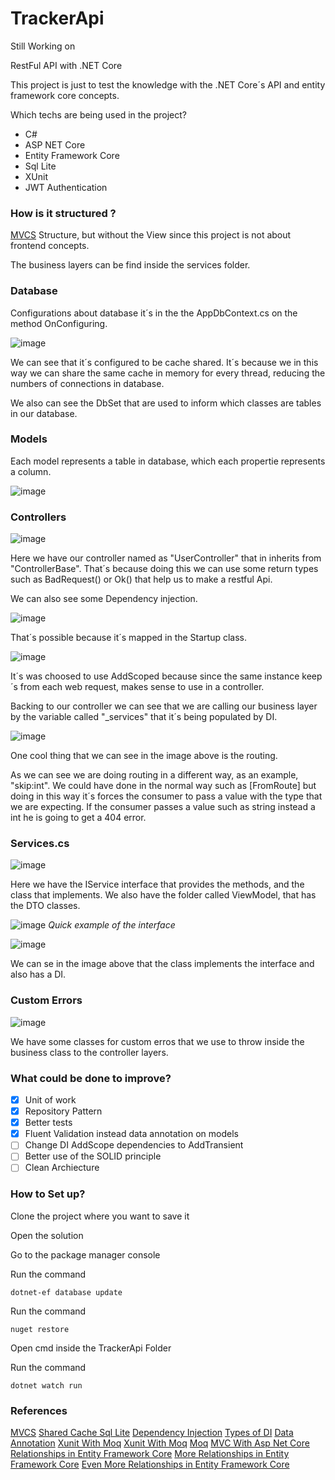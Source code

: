 # TrackerApi

Still Working on

RestFul API with .NET Core



This project is just to test the knowledge with the .NET Core´s API and entity framework core concepts.

Which techs are being used in the project?


- C#
- ASP NET Core
- Entity Framework Core
- Sql Lite
- XUnit
- JWT Authentication

### How is it structured ?


[MVCS](https://quantiphi.com/an-introduction-to-mvcs-architecture/) Structure, but without the View since this project is not about frontend concepts.

The business layers can be find inside the services folder.

### Database

Configurations about database it´s in the the AppDbContext.cs on the method OnConfiguring.

![image](https://user-images.githubusercontent.com/52872315/195220917-1c5da99a-c1ba-4162-bc66-42542405ef79.png)


We can see that it´s configured to be cache shared. It´s because we in this way we can share the same cache in memory for every thread, reducing the numbers of connections in database.

We also can see the DbSet that are used to inform which classes are tables in our database.

### Models

Each model represents a table in database, which each propertie represents a column.

![image](https://user-images.githubusercontent.com/52872315/195221328-249f2dd5-8dc1-45b5-a9f4-3c2b27fd6ed5.png)

### Controllers

![image](https://user-images.githubusercontent.com/52872315/195221421-f166200d-0f90-426e-a72d-f525bf517f10.png)

Here we have our controller named as "UserController" that in inherits from "ControllerBase". That´s because doing this we can use some return types such as BadRequest() or Ok() that help us to make a restful Api.

We can also see some Dependency injection.

![image](https://user-images.githubusercontent.com/52872315/195221862-7132358f-f29e-4c5f-a6f8-5c98a69dc80b.png)

That´s possible because it´s mapped in the Startup class.

![image](https://user-images.githubusercontent.com/52872315/195221990-d494c201-5437-4749-bdf8-60879fca448b.png)

It´s was choosed to use AddScoped because since the same instance keep´s from each web request, makes sense to use in a controller.

Backing to our controller we can see that we are calling our business layer by the variable called "_services" that it´s being populated by DI.

![image](https://user-images.githubusercontent.com/52872315/195222403-c0158fca-96ec-4ba5-ad4f-c37eba0365f6.png)

One cool thing that we can see in the image above is the routing.

As we can see we are doing routing in a different way, as an example, "skip:int". We could have done in the normal way such as [FromRoute] but doing in this way it´s forces the consumer to pass a value with the type that we are expecting. If the consumer passes a value such as string instead a int he is going to get a 404 error.

### Services.cs

![image](https://user-images.githubusercontent.com/52872315/195324794-2867ce29-ac30-4398-9e59-922cdecdaaf2.png)


Here we have the IService interface that provides the methods, and the class that implements. We also have the folder called ViewModel, that has the DTO classes.

![image](https://user-images.githubusercontent.com/52872315/195325797-34abecbf-8157-4968-bf6d-ec4a75e60c38.png)
*Quick example of the interface*

![image](https://user-images.githubusercontent.com/52872315/195326618-182ed49e-5ca7-44ae-ba0e-e681d552f660.png)


We can se in the image above that the class implements the interface and also has a DI.

### Custom Errors

![image](https://user-images.githubusercontent.com/52872315/195327653-5a093981-499a-4841-a5f5-f7216d8e14d6.png)

We have some classes for custom erros that we use to throw inside the business class to the controller layers.

### What could be done to improve?

- [X] Unit of work
- [x] Repository Pattern
- [x] Better tests
- [x] Fluent Validation instead data annotation on models
- [ ] Change DI AddScope dependencies to AddTransient
- [ ] Better use of the SOLID principle
- [ ] Clean Archiecture

### How to Set up?

Clone the project where you want to save it

Open the solution

Go to the package manager console

Run the command

```
dotnet-ef database update
```

Run the command
```
nuget restore
```

Open cmd inside the TrackerApi Folder

Run the command 

```
dotnet watch run
```



### References

[MVCS](https://quantiphi.com/an-introduction-to-mvcs-architecture/)
[Shared Cache Sql Lite](https://www.sqlite.org/sharedcache.html)
[Dependency Injection](https://www.tutorialsteacher.com/ioc/dependency-injection)
[Types of DI](https://stackoverflow.com/questions/38138100/addtransient-addscoped-and-addsingleton-services-differences)
[Data Annotation](https://www.macoratti.net/13/12/c_vdda.htm)
[Xunit With Moq](https://www.macoratti.net/19/10/cshp_unitestmoq1.htm)
[Xunit With Moq](https://www.macoratti.net/19/10/cshp_unitestmoq1.htm)
[Moq](https://softchris.github.io/pages/dotnet-moq.html#instruct-our-mock)
[MVC With Asp Net Core](https://www.macoratti.net/19/09/aspc_utst2.htm)
[Relationships in Entity Framework Core](https://www.c-sharpcorner.com/article/relationships-in-entity-framework-core/)
[More Relationships in Entity Framework Core](https://www.learnentityframeworkcore.com/relationships/managing-one-to-many-relationships)
[Even More Relationships in Entity Framework Core](https://medium.com/@alexandre.malavasi/série-entity-framework-relações-entre-tabelas-parte-6-f06abf0a00d)
